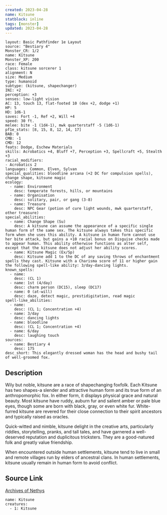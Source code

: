 ```yaml
---
created: 2023-04-28
name: Kitsune
statblock: inline
tags: [monster]
updated: 2023-04-28
---
```

```statblock
layout: Basic Pathfinder 1e Layout
source: "Bestiary 4"
Monster_CR: 1/2
name: Kitsune
Monster_XP: 200
race: Female
class: kitsune sorcerer 1
alignment: N
size: Medium
type: humanoid
subtype: (kitsune, shapechanger)
INI: +2
perception: +3
senses: low-light vision
AC: 13, touch 13, flat-footed 10 (dex +2, dodge +1)
HP: 5
HD: 1d6-1
saves: Fort -1, Ref +2, Will +4
speed: 30 ft.
melee: bite -1 (1d4-1), mwk quarterstaff -5 (1d6-1)
pf1e_stats: [8, 15, 8, 12, 14, 17]
BAB: 0
CMB: -1
CMD: 12
feats: Dodge, Eschew Materials
skills: Acrobatics +4, Bluff +7, Perception +3, Spellcraft +5, Stealth +3
racial_modifiers:
- Acrobatics 2
languages: Common, Elven, Sylvan
special_qualities: bloodline arcana (+2 DC for compulsion spells), change shape, kitsune magic
ecology:
  - name: Environment
    desc: temperate forests, hills, or mountains
  - name: Organisation
    desc: solitary, pair, or gang (3-8)
  - name: Treasure
    desc: NPC Gear (potion of cure light wounds, mwk quarterstaff, other treasure)
special_abilities:
  - name: Change Shape (Su)
    desc: A kitsune can assume the appearance of a specific single human form of the same sex. The kitsune always takes this specific form when she uses this ability. A kitsune in human form cannot use her bite attack, but gains a +10 racial bonus on Disguise checks made to appear human. This ability otherwise functions as alter self, except that the kitsune does not adjust her ability scores.
  - name: Kitsune Magic (Ex/Sp)
    desc: Kitsune add 1 to the DC of any saving throws of enchantment spells they cast. Kitsune with a Charisma score of 11 or higher gain the following spell-like ability: 3/day-dancing lights.
known_spells:
  - name:
    desc: (CL 1)
  - name: 1st (4/day)
    desc: charm person (DC15), sleep (DC17)
  - name: 0 (at-will)
    desc: daze, detect magic, prestidigitation, read magic
spell-like_abilities:
  - name:
    desc: (CL 1; Concentration +4)
  - name: 3/day
    desc: dancing lights
  - name: bloodline
    desc: (CL 1; Concentration +4)
  - name: 6/day
    desc: laughing touch
sources:
  - name: Bestiary 4
    desc: 175
desc_short: This elegantly dressed woman has the head and bushy tail of well-groomed fox.
```
## Description
Wily but noble, kitsune are a race of shapechanging foxfolk. Each Kitsune has two shapes-a slender and attractive human form and its true form of an anthropomorphic fox. In either form, it displays physical grace and natural beauty. Most kitsune have ruddy, auburn fur and salient amber or pale blue eyes, though some are born with black, gray, or even white fur. White-furred kitsune are revered for their close connection to their spirit ancestors and typically raised as oracles.

Quick-witted and nimble, kitsune delight in the creative arts, particularly riddles, storytelling, pranks, and tall tales, and have garnered a well-deserved reputation and duplicitous tricksters. They are a good-natured folk and greatly value friendship.

When encountered outside human settlements, kitsune tend to live in small and remote villages run by elders of ancestral clans. In human settlements, kitsune usually remain in human form to avoid conflict.
## Source Link
[Archives of Nethys](https://aonprd.com/MonsterDisplay.aspx?ItemName=Kitsune)
```encounter-table
name: Kitsune
creatures:
  - 1: Kitsune
```
